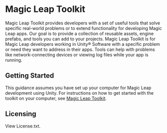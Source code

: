 # Magic Leap Toolkit

Magic Leap Toolkit provides developers with a set of useful tools that solve specific real-world problems or to extend functionality for developing Magic Leap apps. Our goal is to provide a collection of reusable assets, engine prefabs, and tools you can add to your projects.
Magic Leap Toolkit is for Magic Leap developers working in Unity® Software with a specific problem or need they want to address in their apps. Tools can help with problems like network-connecting devices or viewing log files while your app is running.
 
## Getting Started

This guidance assumes you have set up your computer for Magic Leap development using Unity. For instructions on how to get started with the toolkit on your computer, see [Magic Leap Toolkit](magic-leap-toolkit-overview).


## Licensing
View License.txt.
